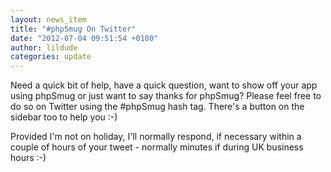 ```yaml
---
layout: news_item
title: "#phpSmug On Twitter"
date: "2012-07-04 09:51:54 +0100"
author: lildude
categories: update
---
```


Need a quick bit of help, have a quick question, want to show off your app using phpSmug or just want to say thanks for phpSmug?  Please feel free to do so on Twitter using the #phpSmug hash tag.  There's a button on the sidebar too to help you :-)

Provided I'm not on holiday, I'll normally respond, if necessary within a couple of hours of your tweet - normally minutes if during UK business hours :-)
